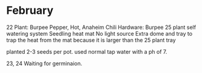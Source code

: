 February
=======

22
  Plant: Burpee Pepper, Hot, Anaheim Chili
  Hardware:
    Burpee 25 plant self watering system
    Seedling heat mat
    No light source
    Extra dome and tray to trap the heat from the mat because it is larger than the 25 plant tray

  planted 2-3 seeds per pot.
  used normal tap water with a ph of 7.

23, 24
  Waiting for germinaion.
